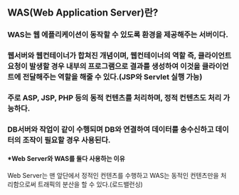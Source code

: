 ## WAS(Web Application Server)란?
### WAS는 웹 에플리케이션이 동작할 수 있도록 환경을 제공해주는 서버이다.
### 웹서버와 웹컨테이너가 합쳐진 개념이며, 웹컨테이너의 역할 즉, 클라이언트 요청이 발생할 경우 내부의 프로그램으로 결과를 생성하여 이것을 클라이언트에 전달해주는 역할을 해줄 수 있다.(JSP와 Servlet 실행 가능)
### 주로 ASP, JSP, PHP 등의 동적 컨텐츠를 처리하며, 정적 컨텐츠도 처리 가능하다.
### DB서버와 작업이 같이 수행되며 DB와 연결하여 데이터를 송수신하고 데이터의 조작이 필요할 경우 사용된다.


#### *Web Server와 WAS를 둘다 사용하는 이유
Web Server는 맨 앞단에서 정적인 컨텐츠를 수행하고 WAS는 동적인 컨텐츠만을 처리함으로써 트래픽의 분산을 할 수 있다.(로드밸런싱)
